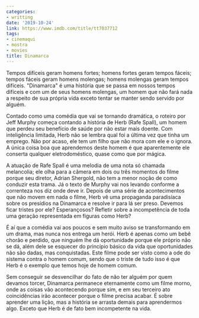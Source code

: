 ```yaml
---
categories:
- writting
date: '2019-10-24'
link: https://www.imdb.com/title/tt7037712
tags:
- cinemaqui
- mostra
- movies
title: Dinamarca
---
```


Tempos difíceis geram homens fortes; homens fortes geram tempos fáceis; tempos fáceis geram homens molengas; homens molengas geram tempos difíceis. "Dinamarca" é uma história que se passa em nossos tempos difíceis e com um de seus homens molengas, um homem que não fará nada a respeito de sua própria vida exceto tentar se manter sendo servido por alguém.

Contado como uma comédia que vai se tornando dramática, o roteiro por Jeff Murphy começa contando a história de Herb (Rafe Spall), um homem que perdeu seu benefício de saúde por não estar mais doente. Com inteligência limitada, Herb não se lembra qual foi a última vez que tinha um emprego. Não por acaso, ele tem um filho que não mora com ele e o ignora. A única coisa boa que aprendemos deste homem é que aparentemente ele conserta qualquer eletrodoméstico, quase como que por mágica.

A atuação de Rafe Spall é uma melodia de uma nota só chamada melancolia; ele olha para a câmera em dois ou três momentos do filme porque seu diretor, Adrian Shergold, não tem a menor noção de como conduzir esta trama. Já o texto de Murphy vai nos levando conforme a correnteza nos diz onde deve ir. Depois de uma série de acontecimentos que não movem em nada o filme, Herb vê uma propaganda paradisíaca sobre os presídios na Dinamarca e resolve ir para lá ser preso. Devemos ficar tristes por ele? Esperançosos? Refletir sobre a incompetência de toda uma geração representada em figuras como Herb?

É aí que a comédia vai aos poucos e sem muito aviso se transformando em um drama, mas nunca nos entrega um herói. Herb é apenas como um bebê chorão e perdido, que ninguém lhe dá oportunidade porque ele próprio não se dá, além dele se esquecer do princípio básico da vida que oportunidades não são dadas, mas conquistadas. Este filme pode ser visto como a ode do sistema contra o homem comum, sendo que o triste de tudo isso é que Herb é o exemplo que temos hoje de homem comum.

Sem conseguir se desvencilhar do fato de não ter alguém por quem devamos torcer, Dinamarca permanece eternamente como um filme morno, onde as coisas vão acontecendo porque sim, e em seu terceiro ato coincidências irão acontecer porque o filme precisa acabar. É sobre aprender uma lição, mas a história se arrasta demais para aprendermos algo. Exceto que Herb é de fato bem incompetente na vida.
